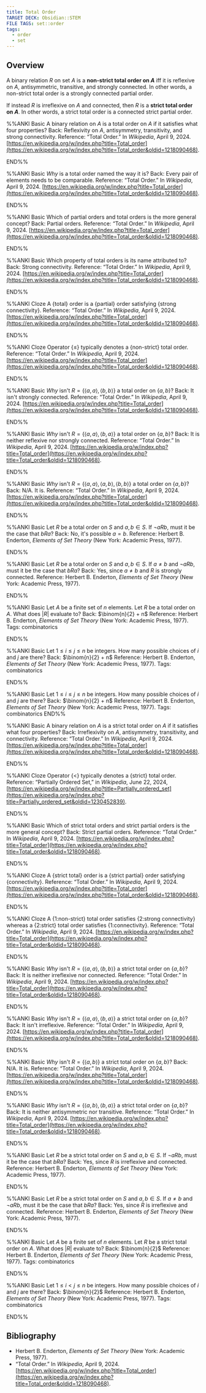 ```yaml
---
title: Total Order
TARGET DECK: Obsidian::STEM
FILE TAGS: set::order
tags:
  - order
  - set
---
```


## Overview

A binary relation $R$ on set $A$ is a **non-strict total order on $A$** iff it is reflexive on $A$, antisymmetric, transitive, and strongly connected. In other words, a non-strict total order is a strongly connected partial order.

If instead $R$ is irreflexive on $A$ and connected, then $R$ is a **strict total order on $A$**. In other words, a strict total order is a connected strict partial order.

%%ANKI
Basic
A binary relation on $A$ is a total order on $A$ if it satisfies what four properties?
Back: Reflexivity on $A$, antisymmetry, transitivity, and strong connectivity.
Reference: “Total Order.” In _Wikipedia_, April 9, 2024. [https://en.wikipedia.org/w/index.php?title=Total_order](https://en.wikipedia.org/w/index.php?title=Total_order&oldid=1218090468).
<!--ID: 1723923665320-->
END%%

%%ANKI
Basic
*Why* is a total order named the way it is?
Back: Every pair of elements needs to be comparable.
Reference: “Total Order.” In _Wikipedia_, April 9, 2024. [https://en.wikipedia.org/w/index.php?title=Total_order](https://en.wikipedia.org/w/index.php?title=Total_order&oldid=1218090468).
<!--ID: 1723923665321-->
END%%

%%ANKI
Basic
Which of partial orders and total orders is the more general concept?
Back: Partial orders.
Reference: “Total Order.” In _Wikipedia_, April 9, 2024. [https://en.wikipedia.org/w/index.php?title=Total_order](https://en.wikipedia.org/w/index.php?title=Total_order&oldid=1218090468).
<!--ID: 1723923665322-->
END%%

%%ANKI
Basic
Which property of total orders is its name attributed to?
Back: Strong connectivity.
Reference: “Total Order.” In _Wikipedia_, April 9, 2024. [https://en.wikipedia.org/w/index.php?title=Total_order](https://en.wikipedia.org/w/index.php?title=Total_order&oldid=1218090468).
<!--ID: 1723923665323-->
END%%

%%ANKI
Cloze
A {total} order is a {partial} order satisfying {strong connectivity}.
Reference: “Total Order.” In _Wikipedia_, April 9, 2024. [https://en.wikipedia.org/w/index.php?title=Total_order](https://en.wikipedia.org/w/index.php?title=Total_order&oldid=1218090468).
<!--ID: 1723923665324-->
END%%

%%ANKI
Cloze
Operator {$\leq$} typically denotes a {non-strict} total order.
Reference: “Total Order.” In _Wikipedia_, April 9, 2024. [https://en.wikipedia.org/w/index.php?title=Total_order](https://en.wikipedia.org/w/index.php?title=Total_order&oldid=1218090468).
<!--ID: 1723923665325-->
END%%

%%ANKI
Basic
*Why* isn't $R = \{\langle a, a \rangle, \langle b, b \rangle\}$ a total order on $\{a, b\}$?
Back: It isn't strongly connected.
Reference: “Total Order.” In _Wikipedia_, April 9, 2024. [https://en.wikipedia.org/w/index.php?title=Total_order](https://en.wikipedia.org/w/index.php?title=Total_order&oldid=1218090468).
<!--ID: 1723923665326-->
END%%

%%ANKI
Basic
*Why* isn't $R = \{\langle a, a \rangle, \langle b, a \rangle\}$ a total order on $\{a, b\}$?
Back: It is neither reflexive nor strongly connected.
Reference: “Total Order.” In _Wikipedia_, April 9, 2024. [https://en.wikipedia.org/w/index.php?title=Total_order](https://en.wikipedia.org/w/index.php?title=Total_order&oldid=1218090468).
<!--ID: 1723923665327-->
END%%

%%ANKI
Basic
*Why* isn't $R = \{\langle a, a \rangle, \langle a, b \rangle, \langle b, b \rangle\}$ a total order on $\{a, b\}$?
Back: N/A. It is.
Reference: “Total Order.” In _Wikipedia_, April 9, 2024. [https://en.wikipedia.org/w/index.php?title=Total_order](https://en.wikipedia.org/w/index.php?title=Total_order&oldid=1218090468).
<!--ID: 1723923665328-->
END%%

%%ANKI
Basic
Let $R$ be a total order on $S$ and $a, b \in S$. If $\neg aRb$, must it be the case that $bRa$?
Back: No, it's possible $a = b$.
Reference: Herbert B. Enderton, *Elements of Set Theory* (New York: Academic Press, 1977).
<!--ID: 1749847120982-->
END%%

%%ANKI
Basic
Let $R$ be a total order on $S$ and $a, b \in S$. If $a \neq b$ and $\neg aRb$, must it be the case that $bRa$?
Back: Yes, since $a \neq b$ and $R$ is strongly connected.
Reference: Herbert B. Enderton, *Elements of Set Theory* (New York: Academic Press, 1977).
<!--ID: 1749847120988-->
END%%

%%ANKI
Basic
Let $A$ be a finite set of $n$ elements. Let $R$ be a total order on $A$. What does $\lvert R \rvert$ evaluate to?
Back: $\binom{n}{2} + n$
Reference: Herbert B. Enderton, *Elements of Set Theory* (New York: Academic Press, 1977).
Tags: combinatorics
<!--ID: 1751930699091-->
END%%

%%ANKI
Basic
Let $1 \leq i \leq j \leq n$ be integers. How many possible choices of $i$ and $j$ are there?
Back: $\binom{n}{2} + n$
Reference: Herbert B. Enderton, *Elements of Set Theory* (New York: Academic Press, 1977).
Tags: combinatorics
<!--ID: 1751931004960-->
END%%

%%ANKI
Basic
Let $1 \leq i \leq j \leq n$ be integers. How many possible choices of $i$ and $j$ are there?
Back: $\binom{n}{2} + n$
Reference: Herbert B. Enderton, *Elements of Set Theory* (New York: Academic Press, 1977).
Tags: combinatorics
END%%

%%ANKI
Basic
A binary relation on $A$ is a strict total order on $A$ if it satisfies what four properties?
Back: Irreflexivity on $A$, antisymmetry, transitivity, and connectivity.
Reference: “Total Order.” In _Wikipedia_, April 9, 2024. [https://en.wikipedia.org/w/index.php?title=Total_order](https://en.wikipedia.org/w/index.php?title=Total_order&oldid=1218090468).
<!--ID: 1723923665329-->
END%%

%%ANKI
Cloze
Operator {$<$} typically denotes a {strict} total order.
Reference: “Partially Ordered Set,” in _Wikipedia_, June 22, 2024, [https://en.wikipedia.org/w/index.php?title=Partially_ordered_set](https://en.wikipedia.org/w/index.php?title=Partially_ordered_set&oldid=1230452839).
<!--ID: 1723923665330-->
END%%

%%ANKI
Basic
Which of strict total orders and strict partial orders is the more general concept?
Back: Strict partial orders.
Reference: “Total Order.” In _Wikipedia_, April 9, 2024. [https://en.wikipedia.org/w/index.php?title=Total_order](https://en.wikipedia.org/w/index.php?title=Total_order&oldid=1218090468).
<!--ID: 1723923665331-->
END%%

%%ANKI
Cloze
A {strict total} order is a {strict partial} order satisfying {connectivity}.
Reference: “Total Order.” In _Wikipedia_, April 9, 2024. [https://en.wikipedia.org/w/index.php?title=Total_order](https://en.wikipedia.org/w/index.php?title=Total_order&oldid=1218090468).
<!--ID: 1723923665332-->
END%%

%%ANKI
Cloze
A {1:non-strict} total order satisfies {2:strong connectivity} whereas a {2:strict} total order satisfies {1:connectivity}.
Reference: “Total Order.” In _Wikipedia_, April 9, 2024. [https://en.wikipedia.org/w/index.php?title=Total_order](https://en.wikipedia.org/w/index.php?title=Total_order&oldid=1218090468).
<!--ID: 1723923665333-->
END%%

%%ANKI
Basic
*Why* isn't $R = \{\langle a, a \rangle, \langle b, b \rangle\}$ a strict total order on $\{a, b\}$?
Back: It is neither irreflexive nor connected.
Reference: “Total Order.” In _Wikipedia_, April 9, 2024. [https://en.wikipedia.org/w/index.php?title=Total_order](https://en.wikipedia.org/w/index.php?title=Total_order&oldid=1218090468).
<!--ID: 1723923665334-->
END%%

%%ANKI
Basic
*Why* isn't $R = \{\langle a, a \rangle, \langle b, a \rangle\}$ a strict total order on $\{a, b\}$?
Back: It isn't irreflexive.
Reference: “Total Order.” In _Wikipedia_, April 9, 2024. [https://en.wikipedia.org/w/index.php?title=Total_order](https://en.wikipedia.org/w/index.php?title=Total_order&oldid=1218090468).
<!--ID: 1723923665335-->
END%%

%%ANKI
Basic
*Why* isn't $R = \{\langle a, b \rangle\}$ a strict total order on $\{a, b\}$?
Back: N/A. It is.
Reference: “Total Order.” In _Wikipedia_, April 9, 2024. [https://en.wikipedia.org/w/index.php?title=Total_order](https://en.wikipedia.org/w/index.php?title=Total_order&oldid=1218090468).
<!--ID: 1723923665336-->
END%%

%%ANKI
Basic
*Why* isn't $R = \{\langle a, b \rangle, \langle b, a \rangle\}$ a strict total order on $\{a, b\}$?
Back: It is neither antisymmetric nor transitive.
Reference: “Total Order.” In _Wikipedia_, April 9, 2024. [https://en.wikipedia.org/w/index.php?title=Total_order](https://en.wikipedia.org/w/index.php?title=Total_order&oldid=1218090468).
<!--ID: 1723923665337-->
END%%

%%ANKI
Basic
Let $R$ be a strict total order on $S$ and $a, b \in S$. If $\neg aRb$, must it be the case that $bRa$?
Back: Yes, since $R$ is irreflexive and connected.
Reference: Herbert B. Enderton, *Elements of Set Theory* (New York: Academic Press, 1977).
<!--ID: 1749847120993-->
END%%

%%ANKI
Basic
Let $R$ be a strict total order on $S$ and $a, b \in S$. If $a \neq b$ and $\neg aRb$, must it be the case that $bRa$?
Back: Yes, since $R$ is irreflexive and connected.
Reference: Herbert B. Enderton, *Elements of Set Theory* (New York: Academic Press, 1977).
<!--ID: 1749847120997-->
END%%

%%ANKI
Basic
Let $A$ be a finite set of $n$ elements. Let $R$ be a strict total order on $A$. What does $\lvert R \rvert$ evaluate to?
Back: $\binom{n}{2}$
Reference: Herbert B. Enderton, *Elements of Set Theory* (New York: Academic Press, 1977).
Tags: combinatorics
<!--ID: 1751930699097-->
END%%

%%ANKI
Basic
Let $1 \leq i < j \leq n$ be integers. How many possible choices of $i$ and $j$ are there?
Back: $\binom{n}{2}$
Reference: Herbert B. Enderton, *Elements of Set Theory* (New York: Academic Press, 1977).
Tags: combinatorics
<!--ID: 1751931004968-->
END%%

## Bibliography

* Herbert B. Enderton, *Elements of Set Theory* (New York: Academic Press, 1977).
* “Total Order.” In _Wikipedia_, April 9, 2024. [https://en.wikipedia.org/w/index.php?title=Total_order](https://en.wikipedia.org/w/index.php?title=Total_order&oldid=1218090468).